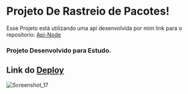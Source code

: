 # Projeto De Rastreio de Pacotes!
Esse Projeto está utilizando uma api desenvolvida por mim link para o repositorio: [Api-Node](https://github.com/Withene/FindBluePackge-React)

### Projeto Desenvolvido para Estudo.
## Link do [Deploy](https://firstbluepackge.netlify.app)

![Screenshot_17](https://user-images.githubusercontent.com/82597491/132921477-8df63dfe-1298-410a-a7b2-e4378917d3f9.png)



